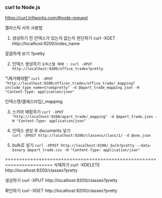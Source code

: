 ### curl to Node.js

https://curl.trillworks.com/#node-request

엘라스틱 서치 사용법

1. 생성하기 전 인덱스가 있는지 없는지 판단하기
   curl -XGET http://localhost:9200/index_name

깔끔하게 보기 ?pretty

2. 인덱스 생성하기
   `오피스텔 매매 : curl -XPUT http://localhost:9200/office_trades?pretty`

"\제거해야함"
`curl -XPUT "http://localhost:9200/offices_trades/office_trade/_mapping?include_type_name=true&pretty" -d @apart_trade_mapping.json -H "Content-Type: application/json" `

인덱스명/클래스타입/\_mapping

3. 스키마 매핑하기
   `curl -XPUT "http://localhost:9200/apart_trade/_mapping" -d @apart_trade.json -H "Content-Type: application/json"`

4. 인덱스 생성 후 documents 넣기  
   `curl -XPOST http://localhost:9200/classess/class/1/ -d @one.json`

5. bulk로 넣기
   `curl -XPOST http://localhost:9200/_bulk?pretty --data-binary @apart_trade.csv -H "Content-Type: application/json" `

=======================================================================
삭제하기
curl -XDELETE http://localhost:9200/classes?pretty

생성하기
curl -XPUT http://localhost:9200/classes?pretty

확인하기
curl -XGET http://localhost:9200/classes?pretty
